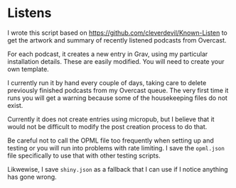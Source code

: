 # Listens

I wrote this script based on https://github.com/cleverdevil/Known-Listen to get the artwork and summary of recently listened podcasts from Overcast.

For each podcast, it creates a new entry in Grav, using my particular installation details. These are easily modified. You will need to create your own template.

I currently run it by hand every couple of days, taking care to delete previously finished podcasts from my Overcast queue. The very first time it runs you will get a warning because some of the housekeeping files do not exist.

Currently it does not create entries using micropub, but I believe that it would not be difficult to modify the post creation process to do that.

Be careful not to call the OPML file too frequently when setting up and testing or you will run into problems with rate limiting. I save the `opml.json` file specifically to use that with other testing scripts.

Likwewise, I save `shiny.json` as a fallback that I can use if I notice anything has gone wrong.
